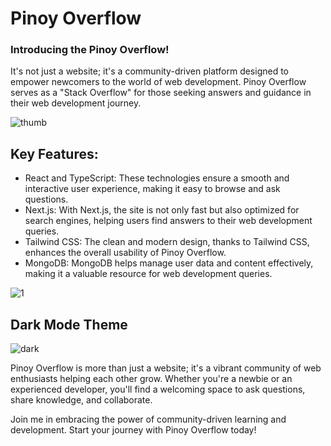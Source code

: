 # Pinoy Overflow

### Introducing the Pinoy Overflow! 
It's not just a website; it's a community-driven platform designed to empower newcomers to the world of web development. Pinoy Overflow serves as a "Stack Overflow" for those seeking answers and guidance in their web development journey.

![thumb](https://github.com/jerommiole/pinoy-overflow/assets/8807678/6102e7de-e72f-4fd3-8b0f-157289a6ae9d)

## Key Features:
- React and TypeScript: These technologies ensure a smooth and interactive user experience, making it easy to browse and ask questions.
- Next.js: With Next.js, the site is not only fast but also optimized for search engines, helping users find answers to their web development queries.
- Tailwind CSS: The clean and modern design, thanks to Tailwind CSS, enhances the overall usability of Pinoy Overflow.
- MongoDB: MongoDB helps manage user data and content effectively, making it a valuable resource for web development queries.

![1](https://github.com/jerommiole/pinoy-overflow/assets/8807678/de51fc8c-91a9-4eb4-bd20-d581a867cb42)


## Dark Mode Theme

![dark](https://github.com/jerommiole/pinoy-overflow/assets/8807678/36abfe0c-da86-4e97-9863-c62ddf29f613)


Pinoy Overflow is more than just a website; it's a vibrant community of web enthusiasts helping each other grow. Whether you're a newbie or an experienced developer, you'll find a welcoming space to ask questions, share knowledge, and collaborate.

Join me in embracing the power of community-driven learning and development. Start your journey with Pinoy Overflow today!
